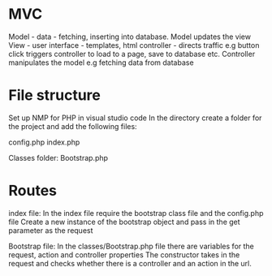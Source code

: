 MVC
====
Model - data - fetching, inserting into database. Model updates the view
View - user interface - templates, html
controller - directs traffic e.g button click triggers controller to load to a page, save to database etc. Controller manipulates the model e.g fetching data
from database

File structure
===============
Set up NMP for PHP in visual studio code
In the directory create a folder for the project and add the following files:

config.php
index.php

Classes folder:
Bootstrap.php


Routes
========

index file:
In the index file require the bootstrap class file and the config.php file
Create a new instance of the bootstrap object and pass in the get parameter as the request

Bootstrap file:
In the classes/Bootstrap.php file there are variables for the request, action and controller properties
The constructor takes in the request and checks whether there is a controller and an action in the url.

